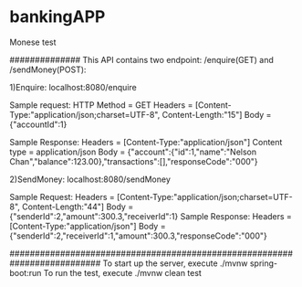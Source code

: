 # bankingAPP
 Monese test

 ##############
 This API contains two endpoint: /enquire(GET) and /sendMoney(POST):
 
 1)Enquire:
 localhost:8080/enquire
 
 Sample request:
       HTTP Method = GET
          Headers = [Content-Type:"application/json;charset=UTF-8", Content-Length:"15"]
             Body = {"accountId":1}

Sample Response:
        Headers = [Content-Type:"application/json"]
     Content type = application/json
             Body = {"account":{"id":1,"name":"Nelson Chan","balance":123.00},"transactions":[],"responseCode":"000"}

 
 2)SendMoney:
 localhost:8080/sendMoney
 
 Sample Request:
          Headers = [Content-Type:"application/json;charset=UTF-8", Content-Length:"44"]
             Body = {"senderId":2,"amount":300.3,"receiverId":1}
 Sample Response:
           Headers = [Content-Type:"application/json"]
            Body = {"senderId":2,"receiverId":1,"amount":300.3,"responseCode":"000"}
 
 
 
 ##########################################################################
 To start up the server, execute ./mvnw spring-boot:run
 To run the test, execute ./mvnw clean test
 
 
 